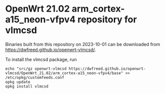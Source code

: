 OpenWrt 21.02 arm_cortex-a15_neon-vfpv4 repository for vlmcsd
========

Binaries built from this repository on 2023-10-01 can be downloaded from <https://dwfreed.github.io/openwrt-vlmcsd/>.

To install the vlmcsd package, run

```
echo "src/gz openwrt-vlmcsd https://dwfreed.github.io/openwrt-vlmcsd/OpenWrt_21.02/arm_cortex-a15_neon-vfpv4/base" >> /etc/opkg/customfeeds.conf
opkg update
opkg install vlmcsd
```
